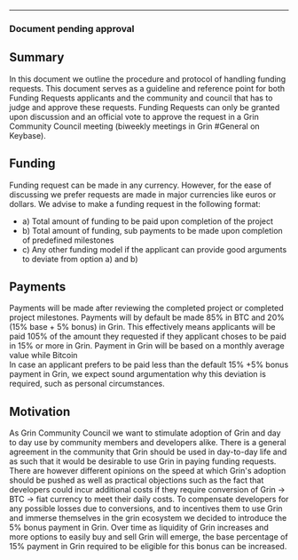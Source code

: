 ---
### Document pending approval
## Summary
In this document we outline the procedure and protocol of handling funding requests. 
This document serves as a guideline and reference point for both Funding Requests applicants and the community and council that has to judge and approve these requests.
Funding Requests can only be granted upon discussion and an official vote to approve the request in a Grin Community Council meeting (biweekly meetings in Grin #General on Keybase).

## Funding
Funding request can be made in any currency. However, for the ease of discussing we prefer requests are made in major currencies like euros or dollars.
We advise to make a funding request in the following format:

- a) Total amount of funding to be paid upon completion of the project
- b) Total amount of funding, sub payments to be made upon completion of predefined milestones
- c) Any other funding model if the applicant can provide good arguments to deviate from option a) and b)

## Payments
Payments will be made after reviewing the completed project or completed project milestones.
Payments will by default be made 85% in BTC and 20% (15% base + 5% bonus) in Grin. 
This effectively means applicants will be paid 105% of the amount they requested if they applicant choses to be paid in 15% or more in Grin.
Payment in Grin will be based on a monthly average value while Bitcoin  
In case an applicant prefers to be paid less than the default 15% +5% bonus payment in Grin, we expect sound argumentation why this deviation is required, such as personal circumstances.

## Motivation
As Grin Community Council we want to stimulate adoption of Grin and day to day use by community members and developers alike.
There is a general agreement in the community that Grin should be used in day-to-day life and as such that it would be desirable to use Grin in paying funding requests. 
There are however different opinions on the speed at which Grin's adoption should be pushed as well as practical objections such as the fact that developers could incur additional costs if they require conversion of Grin -> BTC -> fiat currency to meet their daily costs. To compensate developers for any possible losses due to conversions, and to incentives them to use Grin and immerse themselves in the grin ecosystem we decided to introduce the 5% bonus payment in Grin.
Over time as liquidity of Grin increases and more options to easily buy and sell Grin will emerge, the base percentage of 15% payment in Grin required to be eligible for this bonus can be increased.
